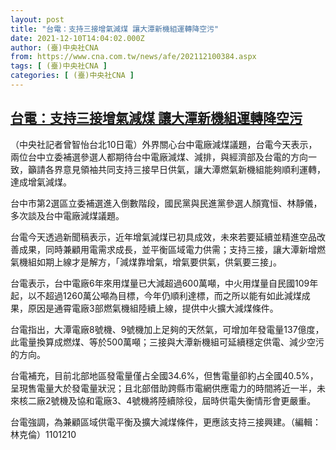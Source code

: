 ```yaml
---
layout: post
title: "台電：支持三接增氣減煤 讓大潭新機組運轉降空污"
date: 2021-12-10T14:04:02.000Z
author: (臺)中央社CNA
from: https://www.cna.com.tw/news/afe/202112100384.aspx
tags: [ (臺)中央社CNA ]
categories: [ (臺)中央社CNA ]
---
```

<!--1639145042000-->
[台電：支持三接增氣減煤 讓大潭新機組運轉降空污](https://www.cna.com.tw/news/afe/202112100384.aspx)
------

<div>
<div></div><div><p>（中央社記者曾智怡台北10日電）外界關心台中電廠減煤議題，台電今天表示，兩位台中立委補選參選人都期待台中電廠減煤、減排，與經濟部及台電的方向一致，籲請各界意見領袖共同支持三接早日供氣，讓大潭燃氣新機組能夠順利運轉，達成增氣減煤。</p><p>台中市第2選區立委補選進入倒數階段，國民黨與民進黨參選人顏寬恒、林靜儀，多次談及台中電廠減煤議題。</p><p>台電今天透過新聞稿表示，近年增氣減煤已初具成效，未來若要延續並精進空品改善成果，同時兼顧用電需求成長，並平衡區域電力供需；支持三接，讓大潭新增燃氣機組如期上線才是解方，「減煤靠增氣，增氣要供氣，供氣要三接」。</p><p>台電表示，台中電廠6年來用煤量已大減超過600萬噸，中火用煤量自民國109年起，以不超過1260萬公噸為目標，今年仍順利達標，而之所以能有如此減煤成果，原因是通霄電廠3部燃氣機組陸續上線，提供中火擴大減煤條件。</p><p>台電指出，大潭電廠8號機、9號機加上足夠的天然氣，可增加年發電量137億度，此電量換算成燃煤、等於500萬噸；三接與大潭新機組可延續穩定供電、減少空污的方向。</p><p>台電補充，目前北部地區發電量僅占全國34.6%，但售電量卻約占全國40.5%，呈現售電量大於發電量狀況；且北部借助跨縣市電網供應電力的時間將近一半，未來核二廠2號機及協和電廠3、4號機將陸續除役，屆時供電失衡情形會更嚴重。</p><p>台電強調，為兼顧區域供電平衡及擴大減煤條件，更應該支持三接興建。（編輯：林克倫）1101210</p></div>
</div>
